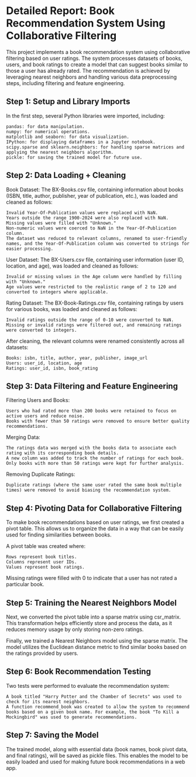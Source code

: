 # Detailed Report: Book Recommendation System Using Collaborative Filtering

This project implements a book recommendation system using collaborative filtering based on user ratings. The system processes datasets of books, users, and book ratings to create a model that can suggest books similar to those a user has already rated. The recommendation is achieved by leveraging nearest neighbors and handling various data preprocessing steps, including filtering and feature engineering.

## Step 1: Setup and Library Imports

In the first step, several Python libraries were imported, including:

    pandas: for data manipulation.
    numpy: for numerical operations.
    matplotlib and seaborn: for data visualization.
    IPython: for displaying dataframes in a Jupyter notebook.
    scipy.sparse and sklearn.neighbors: for handling sparse matrices and applying the nearest neighbors algorithm.
    pickle: for saving the trained model for future use.

## Step 2: Data Loading + Cleaning

Book Dataset: The BX-Books.csv file, containing information about books (ISBN, title, author, publisher, year of publication, etc.), was loaded and cleaned as follows:

    Invalid Year-Of-Publication values were replaced with NaN.
    Years outside the range 1900-2024 were also replaced with NaN.
    Missing values were filled with "Unknown."
    Non-numeric values were coerced to NaN in the Year-Of-Publication column.
    The dataset was reduced to relevant columns, renamed to user-friendly names, and the Year-Of-Publication column was converted to strings for easier processing.

User Dataset: The BX-Users.csv file, containing user information (user ID, location, and age), was loaded and cleaned as follows:

    Invalid or missing values in the Age column were handled by filling with "Unknown."
    Age values were restricted to the realistic range of 2 to 120 and converted to integers where applicable.

Rating Dataset: The BX-Book-Ratings.csv file, containing ratings by users for various books, was loaded and cleaned as follows:

    Invalid ratings outside the range of 0-10 were converted to NaN.
    Missing or invalid ratings were filtered out, and remaining ratings were converted to integers.

After cleaning, the relevant columns were renamed consistently across all datasets:

    Books: isbn, title, author, year, publisher, image_url
    Users: user_id, location, age
    Ratings: user_id, isbn, book_rating

## Step 3: Data Filtering and Feature Engineering

Filtering Users and Books:

    Users who had rated more than 200 books were retained to focus on active users and reduce noise.
    Books with fewer than 50 ratings were removed to ensure better quality recommendations.

Merging Data:

    The ratings data was merged with the books data to associate each rating with its corresponding book details.
    A new column was added to track the number of ratings for each book.
    Only books with more than 50 ratings were kept for further analysis.

Removing Duplicate Ratings:
    
    Duplicate ratings (where the same user rated the same book multiple times) were removed to avoid biasing the recommendation system.

## Step 4: Pivoting Data for Collaborative Filtering

To make book recommendations based on user ratings, we first created a pivot table. This allows us to organize the data in a way that can be easily used for finding similarities between books.

A pivot table was created where:

    Rows represent book titles.
    Columns represent user IDs.
    Values represent book ratings.

Missing ratings were filled with 0 to indicate that a user has not rated a particular book.

## Step 5: Training the Nearest Neighbors Model

Next, we converted the pivot table into a sparse matrix using csr_matrix. This transformation helps efficiently store and process the data, as it reduces memory usage by only storing non-zero ratings.

Finally, we trained a Nearest Neighbors model using the sparse matrix. The model utilizes the Euclidean distance metric to find similar books based on the ratings provided by users.

## Step 6: Book Recommendation Testing

Two tests were performed to evaluate the recommendation system:

    A book titled "Harry Potter and the Chamber of Secrets" was used to check for its nearest neighbors.
    A function recommend_book was created to allow the system to recommend books based on a given book name. For example, the book "To Kill a Mockingbird" was used to generate recommendations.

## Step 7: Saving the Model

The trained model, along with essential data (book names, book pivot data, and final ratings), will be saved as pickle files. This enables the model to be easily loaded and used for making future book recommendations in a web app.
